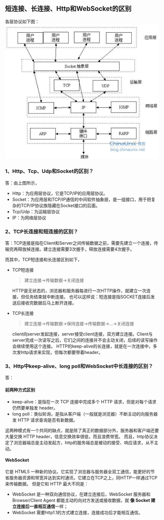 ## 短连接、长连接、Http和WebSocket的区别

各层协议如下图：
![](https://github.com/cangchen8180/my-java-project/blob/master/src/main/java/com/jimi/java/_interview/network/9622484_1351732533Vvlb.gif)

### 1、Http、Tcp、Udp和Socket的区别？
答：由上图所示，

- Http：为应用层协议，它是TCP/IP的应用层协议。
- Socket：为应用层和TCP/IP通信的中间软件抽象层，是一组接口，用于把复杂的TCP/IP协议族隐藏在Socket接口的后面。
- Tcp/Udp：为运输层协议
- IP：为网络层协议

### 2、TCP长连接和短连接的区别？
答：TCP连接是指在Client和Server之间传输数据之前，需要先建立一个连接，传输完再释放掉连接。建立连接需要3次握手，释放连接需要4次握手。

而其中，TCP短连接和长连接区别如下，

- TCP短连接
    >建立连接->传输数据->关闭连接
    
    HTTP是无状态的，浏览器和服务器每进行一次HTTP操作，就建立一次连接，但任务结束就中断连接。
    也可以这样说：短连接是指SOCKET连接后发送后接收完数据后马上断开连接。

- TCP长连接
    >建立连接->传输数据->保持连接->传输数据->...->关闭连接
    
    client向server发起连接，server接受client连接，双方建立连接。Client与server完成一次读写之后，它们之间的连接并不会主动关闭，后续的读写操作会继续使用这个连接。
    HTTP的keep-alive的长连接，就是在一次连接中，多次发http请求来实现，但每次都要带着header。

### 3、Http中keep-alive、long poll和WebSocket中长连接的区别？
答：
#### 前两种方式区别

- keep-alive：是指在一次 TCP 连接中完成多个 HTTP 请求，但是对每个请求仍然要单独发 header。
- long poll：类似轮询，是指从客户端（一般就是浏览器）不断主动的向服务器发 HTTP 请求查询是否有新数据。

这两种模式有一个共同的缺点，就是除了真正的数据部分外，服务器和客户端还要大量交换 HTTP header，信息交换效率很低，而且浪费带宽。
而且，http协议决定了浏览器端总是主动发起方，http的服务端总是被动的接受、响应请求，从不主动。

#### WebSocket 
它是 HTML5 一种新的协议。它实现了浏览器与服务器全双工通信，能更好的节省服务器资源和带宽并达到实时通讯，它建立在TCP之上，同HTTP一样通过TCP来传输数据。
但是它和 HTTP 最大不同是：

- WebSocket 是一种双向通信协议，在建立连接后，WebSocket 服务器和 Browser/Client Agent 都能主动的向对方发送或接收数据，就 **像 Socket 建立连接后一直相互通信**一样；
- WebSocket 需要http1.1的方式建立连接，连接成功后才能相互通信。